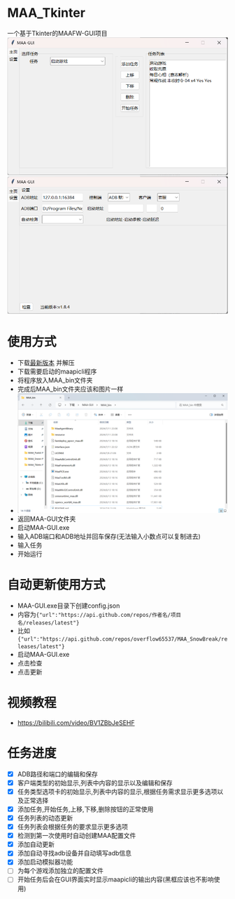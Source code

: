 # MAA_Tkinter
一个基于Tkinter的MAAFW-GUI项目
![image](/示例图片/maa主界面A.png)
![image](/示例图片/maa主界面B.png)
# 使用方式
- 下载[最新版本](https://github.com/overflow65537/Tkinter_MAA-GUI/releases) 并解压
- 下载需要启动的maapicli程序
- 将程序放入MAA_bin文件夹
- 完成后MAA_bin文件夹应该和图片一样
- ![image](/示例图片/MAA_bin图片.png)
- 返回MAA-GUI文件夹
- 启动MAA-GUI.exe
- 输入ADB端口和ADB地址并回车保存(无法输入小数点可以复制进去)
- 输入任务
- 开始运行
  
# 自动更新使用方式
- MAA-GUI.exe目录下创建config.json
- 内容为```{"url":"https://api.github.com/repos/作者名/项目名/releases/latest"}```
- 比如```{"url":"https://api.github.com/repos/overflow65537/MAA_SnowBreak/releases/latest"}```
- 启动MAA-GUI.exe
- 点击检查
- 点击更新

# 视频教程
- https://bilibili.com/video/BV1ZBbJeSEHF
# 任务进度
- [x] ADB路径和端口的编辑和保存
- [x] 客户端类型的初始显示,列表中内容的显示以及编辑和保存
- [x] 任务类型选项卡的初始显示,列表中内容的显示,根据任务需求显示更多选项以及正常选择
- [x] 添加任务,开始任务,上移,下移,删除按钮的正常使用
- [x] 任务列表的动态更新
- [x] 任务列表会根据任务的要求显示更多选项
- [x] 检测到第一次使用时自动创建MAA配置文件
- [x] 添加自动更新
- [x] 添加自动寻找adb设备并自动填写adb信息
- [x] 添加启动模拟器功能
- [ ] 为每个游戏添加独立的配置文件
- [ ] 开始任务后会在GUI界面实时显示maapicli的输出内容(黑框应该也不影响使用)
